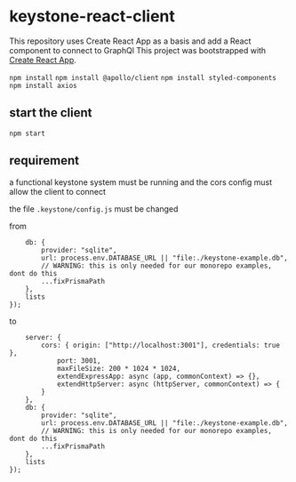 # keystone-react-client

This repository uses Create React App as a basis and add a React component to connect to GraphQl
This project was bootstrapped with [Create React App](https://github.com/facebook/create-react-app).

`npm install`
`npm install @apollo/client`
`npm install styled-components`
`npm install axios`

## start the client
`npm start`

## requirement
a functional keystone system must be running and the cors config must allow the client to connect

the file `.keystone/config.js` must be changed 

from
```var keystone_default = (0, import_core2.config)({
    db: {
        provider: "sqlite",
        url: process.env.DATABASE_URL || "file:./keystone-example.db",
        // WARNING: this is only needed for our monorepo examples, dont do this
        ...fixPrismaPath
    },
    lists
});
```

to
```var keystone_default = (0, import_core2.config)({
    server: {
        cors: { origin: ["http://localhost:3001"], credentials: true },
            port: 3001,
            maxFileSize: 200 * 1024 * 1024,
            extendExpressApp: async (app, commonContext) => {},
            extendHttpServer: async (httpServer, commonContext) => {
        }
    },
    db: {
        provider: "sqlite",
        url: process.env.DATABASE_URL || "file:./keystone-example.db",
        // WARNING: this is only needed for our monorepo examples, dont do this
        ...fixPrismaPath
    },
    lists
});
```